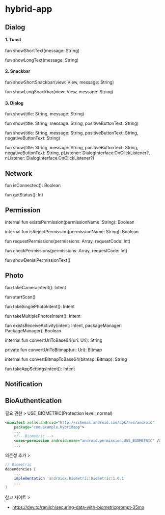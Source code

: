 # hybrid-app

## Dialog

#### 1. Toast

fun showShortText(message: String)

fun showLongText(message: String)

#### 2. Snackbar

fun showShortSnackbar(view: View, message: String)

fun showLongSnackbar(view: View, message: String)

#### 3. Dialog

fun show(title: String, message: String)

fun show(title: String, message: String, positiveButtonText: String)

fun show(title: String, message: String, positiveButtonText: String, negativeButtonText: String)

fun show(title: String, message: String, positiveButtonText: String, negativeButtonText: String,
    pListener: DialogInterface.OnClickListener?, nListener: DialogInterface.OnClickListener?)

## Network

fun isConnected(): Boolean

fun getStatus(): Int

## Permission

internal fun existsPermission(permissionName: String): Boolean

internal fun isRejectPermission(permissionName: String): Boolean

fun requestPermissions(permissions: Array<out String>, requestCode: Int)

fun checkPermissions(permissions: Array<String>, requestCode: Int)

fun showDenialPermissionText()

## Photo

fun takeCameraIntent(): Intent

fun startScan()

fun takeSinglePhotoIntent(): Intent

fun takeMultiplePhotosIntent(): Intent

fun existsReceiveActivity(intent: Intent, packageManager: PackageManager): Boolean

internal fun convertUriToBase64(uri: Uri): String

private fun convertUriToBitmap(uri: Uri): Bitmap

internal fun convertBitmapToBase64(bitmap: Bitmap): String

fun takeAppSettingsIntent(): Intent

## Notification


## BioAuthentication
필요 권한 > USE_BIOMETRIC(Protection level: normal)
```xml
<manifest xmlns:android="http://schemas.android.com/apk/res/android"
    package="com.example.hybridapp">
    ...
    <!-- Biometric -->
    <uses-permission android:name="android.permission.USE_BIOMETRIC" />
    ...
```

의존성 추가 >
```gradle
// Biometric
dependencies {
    ...
    implementation 'androidx.biometric:biometric:1.0.1'
    ...
}
```

참고 사이트 >
- https://dev.to/ranilch/securing-data-with-biometricprompt-35mo
